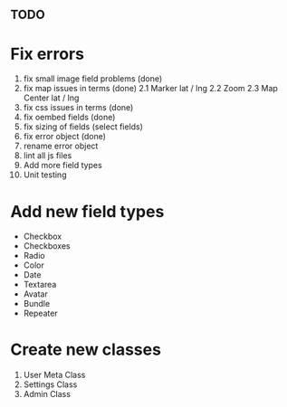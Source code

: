 ## TODO

# Fix errors
1. fix small image field problems (done)
2. fix map issues in terms (done)
	2.1 Marker lat / lng
	2.2 Zoom
	2.3 Map Center lat / lng
3. fix css issues in terms (done)
4. fix oembed fields (done)
5. fix sizing of fields (select fields)
6. fix error object (done)
7. rename error object
8. lint all js files
9. Add more field types
10. Unit testing

# Add new field types
- Checkbox
- Checkboxes
- Radio
- Color
- Date
- Textarea
- Avatar
- Bundle
- Repeater

# Create new classes
1. User Meta Class
2. Settings Class
3. Admin Class
